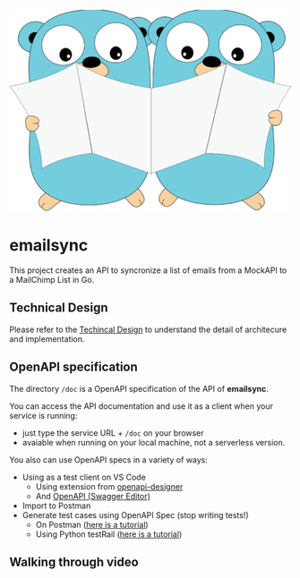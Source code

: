 ![gophers synchronizing documents](./.github/images/go_sync.png)
# emailsync
This project creates an API to syncronize a list of emails from a MockAPI to a MailChimp List in Go.

## Technical Design

Please refer to the [Techincal Design](https://docs.google.com/document/d/1Ux-Ch0fFvVzamrrz3h372Nb88hnRzrW_g-CLpRFTTQU/edit?usp=sharing) to understand the detail of architecure and implementation.

## OpenAPI specification

The directory ``/doc`` is a OpenAPI specification of the API of **emailsync**.

You can access the API documentation and use it as a client when your service is running:
 - just type the service URL + ``/doc`` on your browser
 - avaiable when running on your local machine, not a serverless version.

You also can use OpenAPI specs in a variety of ways:
- Using as a test client on VS Code
  - Using extension from [openapi-designer](https://marketplace.visualstudio.com/items?itemName=philosowaffle.openapi-designer)
  - And [OpenAPI (Swagger Editor)](https://marketplace.visualstudio.com/items?itemName=42Crunch.vscode-openapi)
- Import to Postman
- Generate test cases using OpenAPI Spec (stop writing tests!)
  - On Postman \([here is a tutorial](https://www.postman.com/postman-galaxy/dynamically-generate-tests-from-open-api-specs/)\)    
  - Using Python testRail \([here is a tutorial](https://www.youtube.com/watch?v=r9xnkv5WCYA&t=2215)\)

## Walking through video
